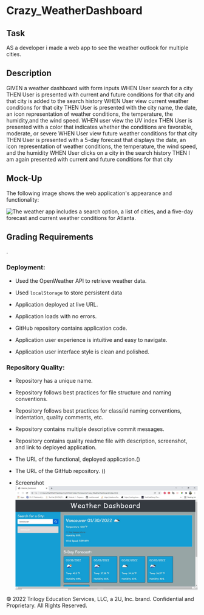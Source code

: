 # Crazy_WeatherDashboard

## Task

AS a developer i made a web app to see the weather outlook for multiple cities.

## Description 

GIVEN a weather dashboard with form inputs
WHEN User search for a city
THEN User is presented with current and future conditions for that city and that city is added to the search history
WHEN User view current weather conditions for that city
THEN User is presented with the city name, the date, an icon representation of weather conditions, the temperature, the humidity,and the wind speed.
WHEN user view the UV index
THEN User is presented with a color that indicates whether the conditions are favorable, moderate, or severe
WHEN User view future weather conditions for that city
THEN User is presented with a 5-day forecast that displays the date, an icon representation of weather conditions, the temperature, the wind speed, and the humidity
WHEN User clicks on a city in the search history
THEN I am again presented with current and future conditions for that city


## Mock-Up

The following image shows the web application's appearance and functionality:

![The weather app includes a search option, a list of cities, and a five-day forecast and current weather conditions for Atlanta.](./Assets/06-server-side-apis-homework-demo.png)

## Grading Requirements

.

### Deployment:

* Used the OpenWeather API to retrieve weather data.

* Used `localStorage` to store persistent data

* Application deployed at live URL.

* Application loads with no errors.

* GitHub repository contains application code.

* Application user experience is intuitive and easy to navigate.

* Application user interface style is clean and polished.


### Repository Quality:

* Repository has a unique name.

* Repository follows best practices for file structure and naming conventions.

* Repository follows best practices for class/id naming conventions, indentation, quality comments, etc.

* Repository contains multiple descriptive commit messages.

* Repository contains quality readme file with description, screenshot, and link to deployed application.

* The URL of the functional, deployed application.()

* The URL of the GitHub repository. ()

* Screenshot 
![](assets\CrazyWeather.JPG)

© 2022 Trilogy Education Services, LLC, a 2U, Inc. brand. Confidential and Proprietary. All Rights Reserved.
